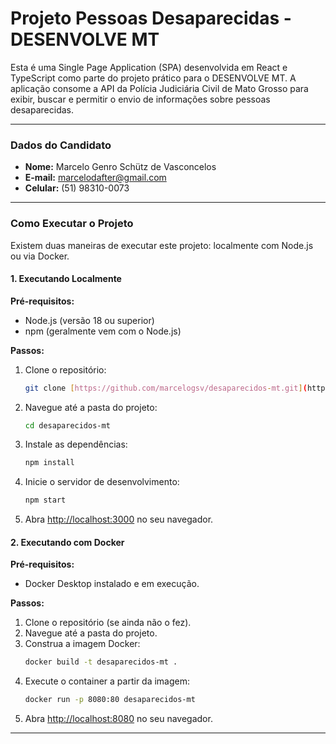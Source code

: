 # Projeto Pessoas Desaparecidas - DESENVOLVE MT

Esta é uma Single Page Application (SPA) desenvolvida em React e TypeScript como parte do projeto prático para o DESENVOLVE MT. A aplicação consome a API da Polícia Judiciária Civil de Mato Grosso para exibir, buscar e permitir o envio de informações sobre pessoas desaparecidas.

---

### Dados do Candidato

* **Nome:** Marcelo Genro Schütz de Vasconcelos
* **E-mail:** marcelodafter@gmail.com
* **Celular:** (51) 98310-0073

---

### Como Executar o Projeto

Existem duas maneiras de executar este projeto: localmente com Node.js ou via Docker.

#### 1. Executando Localmente

**Pré-requisitos:**
* Node.js (versão 18 ou superior)
* npm (geralmente vem com o Node.js)

**Passos:**
1.  Clone o repositório:
    ```bash
    git clone [https://github.com/marcelogsv/desaparecidos-mt.git](https://github.com/marcelogsv/desaparecidos-mt.git)
    ```
2.  Navegue até a pasta do projeto:
    ```bash
    cd desaparecidos-mt
    ```
3.  Instale as dependências:
    ```bash
    npm install
    ```
4.  Inicie o servidor de desenvolvimento:
    ```bash
    npm start
    ```
5.  Abra [http://localhost:3000](http://localhost:3000) no seu navegador.

#### 2. Executando com Docker

**Pré-requisitos:**
* Docker Desktop instalado e em execução.

**Passos:**
1.  Clone o repositório (se ainda não o fez).
2.  Navegue até a pasta do projeto.
3.  Construa a imagem Docker:
    ```bash
    docker build -t desaparecidos-mt .
    ```
4.  Execute o container a partir da imagem:
    ```bash
    docker run -p 8080:80 desaparecidos-mt
    ```
5.  Abra [http://localhost:8080](http://localhost:8080) no seu navegador.

---
